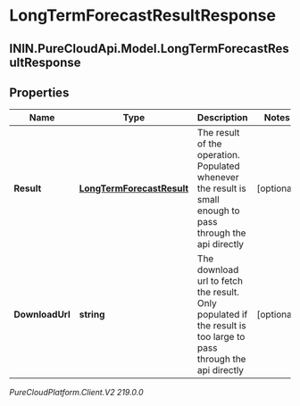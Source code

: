 # LongTermForecastResultResponse

## ININ.PureCloudApi.Model.LongTermForecastResultResponse

## Properties

|Name | Type | Description | Notes|
|------------ | ------------- | ------------- | -------------|
| **Result** | [**LongTermForecastResult**](LongTermForecastResult) | The result of the operation.  Populated whenever the result is small enough to pass through the api directly | [optional] |
| **DownloadUrl** | **string** | The download url to fetch the result.  Only populated if the result is too large to pass through the api directly | [optional] |



_PureCloudPlatform.Client.V2 219.0.0_
